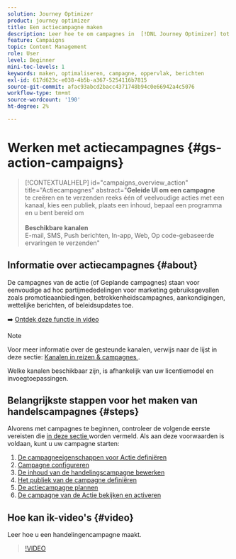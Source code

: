 ```yaml
---
solution: Journey Optimizer
product: journey optimizer
title: Een actiecampagne maken
description: Leer hoe te om campagnes in  [!DNL Journey Optimizer] tot stand te brengen.
feature: Campaigns
topic: Content Management
role: User
level: Beginner
mini-toc-levels: 1
keywords: maken, optimaliseren, campagne, oppervlak, berichten
exl-id: 617d623c-e038-4b5b-a367-5254116b7815
source-git-commit: afac93abcd2bacc4371748b94c0e66942a4c5076
workflow-type: tm+mt
source-wordcount: '190'
ht-degree: 2%

---
```



# Werken met actiecampagnes {#gs-action-campaigns}

>[!CONTEXTUALHELP]
>id="campaigns_overview_action"
>title="Actiecampagnes"
>abstract="**Geleide UI om een campagne**<br/> te creëren en te verzenden reeks één of veelvoudige acties met een kanaal, kies een publiek, plaats een inhoud, bepaal een programma en u bent bereid om <br/><br/>**Beschikbare kanalen**<br/> E-mail, SMS, Push berichten, In-app, Web, Op code-gebaseerde ervaringen te verzenden"

## Informatie over actiecampagnes {#about}

De campagnes van de actie (of Geplande campagnes) staan voor eenvoudige ad hoc partijmededelingen voor marketing gebruiksgevallen zoals promotieaanbiedingen, betrokkenheidscampagnes, aankondigingen, wettelijke berichten, of beleidsupdates toe.

➡️ [Ontdek deze functie in video](#video)


>[!NOTE]
>
>Voor meer informatie over de gesteunde kanalen, verwijs naar de lijst in deze sectie: [ Kanalen in reizen &amp; campagnes ](../channels/gs-channels.md#channels).
>
>Welke kanalen beschikbaar zijn, is afhankelijk van uw licentiemodel en invoegtoepassingen.

## Belangrijkste stappen voor het maken van handelscampagnes {#steps}

Alvorens met campagnes te beginnen, controleer de volgende eerste vereisten die [ in deze sectie ](get-started-with-campaigns.md#permissions) worden vermeld. Als aan deze voorwaarden is voldaan, kunt u uw campagne starten:

1. [De campagneeigenschappen voor Actie definiëren](campaign-properties.md)
1. [Campagne configureren](campaign-action.md)
1. [De inhoud van de handelingscampagne bewerken](campaign-content.md)
1. [Het publiek van de campagne definiëren](campaign-audience.md)
1. [De actiecampagne plannen](campaign-schedule.md)
1. [De campagne van de Actie bekijken en activeren](review-activate-campaign.md)

## Hoe kan ik-video&#39;s {#video}

Leer hoe u een handelingencampagne maakt.

>[!VIDEO](https://video.tv.adobe.com/v/346680?quality=12)
